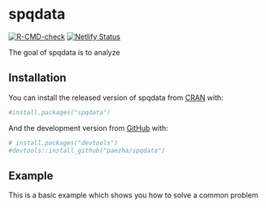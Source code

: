 
<!-- README.md is generated from README.Rmd. Please edit that file -->

# spqdata

<!-- badges: start -->

[![R-CMD-check](https://github.com/paezha/spqdata/workflows/R-CMD-check/badge.svg)](https://github.com/paezha/spqdata/actions)
[![Netlify
Status](https://api.netlify.com/api/v1/badges/29eeb07d-6569-4a9a-99a7-ad8e96929d88/deploy-status)](https://app.netlify.com/sites/spqdata/deploys)
<!-- badges: end -->

The goal of spqdata is to analyze

## Installation

You can install the released version of spqdata from
[CRAN](https://CRAN.R-project.org) with:

``` r
#install.packages("spqdata")
```

And the development version from [GitHub](https://github.com/) with:

``` r
# install.packages("devtools")
#devtools::install_github("paezha/spqdata")
```

## Example

This is a basic example which shows you how to solve a common problem
